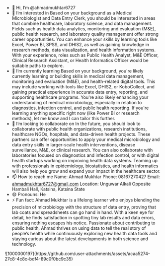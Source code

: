 - 👋 Hi, I’m @ahmadmukhtar6727
- 👀 I’m interested in Based on your background as a Medical Microbiologist and Data Entry Clerk, you should be interested in areas that combine healthcare, laboratory science, and data management. Fields such as health data analytics, monitoring and evaluation (M&E), public health research, and laboratory quality management offer strong career opportunities. You can enhance your skills by learning tools like Excel, Power BI, SPSS, and DHIS2, as well as gaining knowledge in research methods, data visualization, and health information systems. With your experience, roles such as Public Health Analyst, M&E Officer, Clinical Research Assistant, or Health Informatics Officer would be suitable paths to explore.
- 🌱 I’m currently learning Based on your background, you're likely currently learning or building skills in medical data management, monitoring and evaluation (M&E), and health-related digital tools. This may include working with tools like Excel, DHIS2, or KoboCollect, and gaining practical experience in accurate data entry, reporting, and supporting healthcare programs. You're also likely enhancing your understanding of medical microbiology, especially in relation to diagnostics, infection control, and public health reporting. If you're learning anything specific right now (like Power BI or research methods), let me know and I can tailor this further.
- 💞️ I’m looking to collaborate on In the future, you should look to collaborate with public health organizations, research institutions, healthcare NGOs, hospitals, and data-driven health projects. These partners can offer opportunities to apply your medical microbiology and data entry skills in larger-scale health interventions, disease surveillance, M&E, or clinical research. You can also collaborate with laboratories focused on diagnostics and infection control, or with digital health startups working on improving health data systems. Teaming up with professionals in epidemiology, biostatistics, and health informatics will also help you grow and expand your impact in the healthcare sector.
- 📫 How to reach me Name: Ahmad Mukhtar
Phone: 08167270427
Email: ahmadmukhtar6727@gmail.com
Location: Unguwar Alkali Opposite Hambali Hall, Katsina, Katsina State
- 😄 Pronouns: He
- ⚡ Fun fact: Ahmad Mukhtar is a lifelong learner who enjoys blending the precision of microbiology with the structure of data entry, proving that lab coats and spreadsheets can go hand in hand. With a keen eye for detail, he finds satisfaction in spotting tiny lab results and data errors, ensuring nothing escapes his notice. Passionate about contributing to public health, Ahmad thrives on using data to tell the real story of people’s health while continuously exploring new health data tools and staying curious about the latest developments in both science and technology.

<!---
ahmadmukhtar6727/ahmadmukhtar6727 is a ✨ special ✨ repository because its `README.md` (this file) appears on your GitHub profile.
You can click the Preview link to take a look at your changes.
--->![1000000197](https://github.com/user-attachments/assets/acaa5274-27c8-4c8c-bdf4-89c0f0bc9c35)

